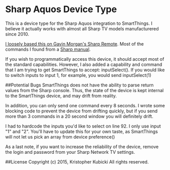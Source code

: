 # Sharp Aquos Device Type
This is a device type for the Sharp Aquos integration to SmartThings.  I believe it actually works with almost all Sharp TV models manufacturered since 2010. 

<a href='http://ecx.images-amazon.com/images/I/81NwfXtTSyL._SX522_.jpg'>

I loosely based this on <a href='https://github.com/halkeye/sharp.aquos.devicetype.groovy'>Gavin Morgan's Sharp Remote</a>.  Most of the commands I found from a <a href='http://snpi.dell.com/sna/manuals/A1534250.pdf'>Sharp manual</a>.

If you wish to programmatically access this device, it should accept most of the standard capabilities.  However,  I also added a capability and command that I am trying to get SmartThings to accept: inputSelect().  If you would like to switch inputs to input 1, for example, you would send inputSelect(1)

##Potential Bugs
SmartThings does not have the ability to parse return values from the Sharp console.  Thus, the state of the device is kept internal to the SmartThings device, and may drift from reality. 

In addition, you can only send one command every 8 seconds.  I wrote some blocking code to prevent the device from drifting quickly, but if you send more than 3 commands in a 20 second window you will definitely drift. 

I had to hardcode the inputs you'd like to select on line 92.  I only use input "1" and "2".  You'll have to update this for your own taste, as SmartThings will not let us pick an array from device preference()

As a last note, if you want to increase the reliability of the device, remove the login and password from your Sharp Network TV settings.

##License 
Copyright (c) 2015, Kristopher Kubicki
All rights reserved.
